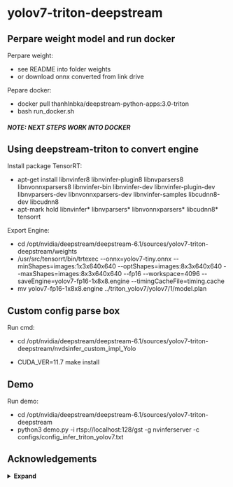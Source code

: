 # yolov7-triton-deepstream

## Perpare weight model and run docker 
Perpare weight:
+ see README into folder weights
+ or download onnx converted from link drive

Pepare docker: 
+ docker pull thanhlnbka/deepstream-python-apps:3.0-triton <br/>
+ bash run_docker.sh <br/>

##### NOTE: NEXT STEPS WORK INTO DOCKER
## Using deepstream-triton to convert engine
Install package TensorRT: 
+  apt-get install libnvinfer8 libnvinfer-plugin8 libnvparsers8 libnvonnxparsers8 libnvinfer-bin libnvinfer-dev libnvinfer-plugin-dev libnvparsers-dev libnvonnxparsers-dev libnvinfer-samples libcudnn8-dev libcudnn8 <br/>
+ apt-mark hold libnvinfer* libnvparsers* libnvonnxparsers* libcudnn8* tensorrt <br/>

Export Engine: 
+ cd /opt/nvidia/deepstream/deepstream-6.1/sources/yolov7-triton-deepstream/weights
+ /usr/src/tensorrt/bin/trtexec --onnx=yolov7-tiny.onnx --minShapes=images:1x3x640x640 --optShapes=images:8x3x640x640 --maxShapes=images:8x3x640x640 --fp16 --workspace=4096 --saveEngine=yolov7-fp16-1x8x8.engine --timingCacheFile=timing.cache <br/>
+ mv yolov7-fp16-1x8x8.engine ../triton_yolov7/yolov7/1/model.plan
## Custom config parse box 
Run cmd:
+ cd /opt/nvidia/deepstream/deepstream-6.1/sources/yolov7-triton-deepstream/nvdsinfer_custom_impl_Yolo <br/>

+ CUDA_VER=11.7 make install

## Demo 
Run demo:
+ cd /opt/nvidia/deepstream/deepstream-6.1/sources/yolov7-triton-deepstream
+ python3 demo.py -i rtsp://localhost:128/gst -g nvinferserver -c configs/config_infer_triton_yolov7.txt


## Acknowledgements

<details><summary> <b>Expand</b> </summary>

* [https://github.com/WongKinYiu/yolov7](https://github.com/WongKinYiu/yolov7)
* [https://github.com/NVIDIA-AI-IOT/deepstream_python_apps](https://github.com/NVIDIA-AI-IOT/deepstream_python_apps)

</details>